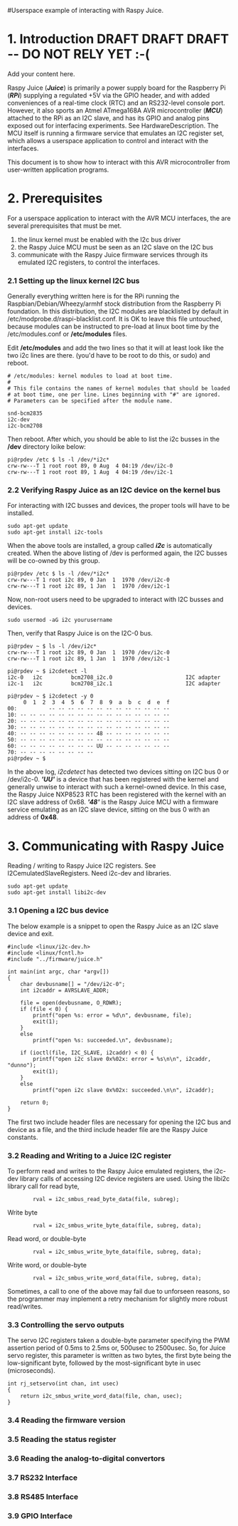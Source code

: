 #Userspace example of interacting with Raspy Juice.

# 1. Introduction **DRAFT DRAFT DRAFT -- DO NOT RELY YET :-(** #

Add your content here.



Raspy Juice (**_Juice_**) is primarily a power supply board for the Raspberry Pi (**_RPi_**) supplying a regulated +5V via the GPIO header, and with added conveniences of a real-time clock (RTC) and an RS232-level console port. However, it also sports an Atmel ATmega168A AVR microcontroller (**_MCU_**) attached to the RPi as an I2C slave, and has its GPIO and analog pins exposed out for interfacing experiments. See HardwareDescription. The MCU itself is running a firmware service that emulates an I2C register set, which allows a userspace application to control and interact with the interfaces.

This document is to show how to interact with this AVR microcontroller from user-written application programs.

# 2. Prerequisites #

For a userspace application to interact with the AVR MCU interfaces, the are several prerequisites that must be met.
  1. the linux kernel must be enabled with the I2c bus driver
  1. the Raspy Juice MCU must be seen as an I2C slave on the I2C bus
  1. communicate with the Raspy Juice firmware services through its emulated I2C registers, to control the interfaces.

### 2.1 Setting up the linux kernel I2C bus ###
Generally everything written here is for the RPi running the Raspbian/Debian/Wheezy/armhf stock distribution from the Raspberry Pi foundation.
In this distribution, the I2C modules are blacklisted by default in /etc/modprobe.d/raspi-blacklist.conf. It is OK to leave this file untouched, because modules can be instructed to pre-load at linux boot time by the /etc/modules.conf or **/etc/modules** files.

Edit **/etc/modules** and add the two lines so that it will at least look like the two i2c lines are there. (you'd have to be root to do this, or sudo) and reboot.
```
# /etc/modules: kernel modules to load at boot time.
#
# This file contains the names of kernel modules that should be loaded
# at boot time, one per line. Lines beginning with "#" are ignored.
# Parameters can be specified after the module name.

snd-bcm2835
i2c-dev
i2c-bcm2708
```
Then reboot. After which, you should be able to list the i2c busses in the **/dev** directory loike below:
```
pi@rpdev /etc $ ls -l /dev/*i2c*
crw-rw---T 1 root root 89, 0 Aug  4 04:19 /dev/i2c-0
crw-rw---T 1 root root 89, 1 Aug  4 04:19 /dev/i2c-1
```

### 2.2 Verifying Raspy Juice as an I2C device on the kernel bus ###
For interacting with I2C busses and devices, the proper tools will have to be installed.

```
sudo apt-get update
sudo apt-get install i2c-tools
```
When the above tools are installed, a group called **_i2c_** is automatically created. When the above listing of /dev is performed again, the I2C busses will be co-owned by this group.
```
pi@rpdev /etc $ ls -l /dev/*i2c*
crw-rw---T 1 root i2c 89, 0 Jan  1  1970 /dev/i2c-0
crw-rw---T 1 root i2c 89, 1 Jan  1  1970 /dev/i2c-1
```



Now, non-root users need to be upgraded to interact with I2C busses and devices.
```
sudo usermod -aG i2c yourusername
```


Then, verify that Raspy Juice is on the I2C-0 bus.
```
pi@rpdev ~ $ ls -l /dev/i2c*
crw-rw---T 1 root i2c 89, 0 Jan  1  1970 /dev/i2c-0
crw-rw---T 1 root i2c 89, 1 Jan  1  1970 /dev/i2c-1

pi@rpdev ~ $ i2cdetect -l
i2c-0	i2c       	bcm2708_i2c.0                   	I2C adapter
i2c-1	i2c       	bcm2708_i2c.1                   	I2C adapter

pi@rpdev ~ $ i2cdetect -y 0
     0  1  2  3  4  5  6  7  8  9  a  b  c  d  e  f
00:          -- -- -- -- -- -- -- -- -- -- -- -- -- 
10: -- -- -- -- -- -- -- -- -- -- -- -- -- -- -- -- 
20: -- -- -- -- -- -- -- -- -- -- -- -- -- -- -- -- 
30: -- -- -- -- -- -- -- -- -- -- -- -- -- -- -- -- 
40: -- -- -- -- -- -- -- -- 48 -- -- -- -- -- -- -- 
50: -- -- -- -- -- -- -- -- -- -- -- -- -- -- -- -- 
60: -- -- -- -- -- -- -- -- UU -- -- -- -- -- -- -- 
70: -- -- -- -- -- -- -- --                         
pi@rpdev ~ $ 
```
In the above log, _i2cdetect_ has detected two devices sitting on I2C bus 0 or /dev/i2c-0. **_'UU'_** is a device that has been registered with the kernel and generally unwise to interact with such a kernel-owned device. In this case, the Raspy Juice NXP8523 RTC has been registered with the kernel with an I2C slave address of 0x68. **_'48'_** is the Raspy Juice MCU with a firmware service emulating as an I2C slave device, sitting on the bus 0 with an address of **0x48**.


# 3. Communicating with Raspy Juice #

Reading / writing to Raspy Juice I2C registers. See I2CemulatedSlaveRegisters. Need i2c-dev and libraries.

```
sudo apt-get update
sudo apt-get install libi2c-dev
```

### 3.1 Opening a I2C bus device ###
The below example is a snippet to open the Raspy Juice as an I2C slave device and exit.
```
#include <linux/i2c-dev.h>
#include <linux/fcntl.h>
#include "../firmware/juice.h"

int main(int argc, char *argv[])
{
    char devbusname[] = "/dev/i2c-0";
    int i2caddr = AVRSLAVE_ADDR;

    file = open(devbusname, O_RDWR);
    if (file < 0) {
        printf("open %s: error = %d\n", devbusname, file);
        exit(1);
    }
    else
        printf("open %s: succeeded.\n", devbusname);

    if (ioctl(file, I2C_SLAVE, i2caddr) < 0) {
        printf("open i2c slave 0x%02x: error = %s\n\n", i2caddr, "dunno");
        exit(1);
    }
    else
        printf("open i2c slave 0x%02x: succeeded.\n\n", i2caddr);

    return 0;
}
```
The first two include header files are necessary for opening the I2C bus and device as a file, and the third include header file are the Raspy Juice constants.
### 3.2 Reading and Writing to a Juice I2C register ###
To perform read and writes to the Raspy Juice emulated registers, the i2c-dev library calls of accessing I2C device registers are used.
Using the libi2c library call for read byte,
```
        rval = i2c_smbus_read_byte_data(file, subreg); 
```

Write byte
```
        rval = i2c_smbus_write_byte_data(file, subreg, data);
```
Read word, or double-byte
```
        rval = i2c_smbus_write_byte_data(file, subreg, data);
```
Write word, or double-byte
```
        rval = i2c_smbus_write_word_data(file, subreg, data);
```
Sometimes, a call to one of the above may fail due to unforseen reasons, so the programmer may implement a retry mechanism for slightly more robust read/writes.

### 3.3 Controlling the servo outputs ###
The servo I2C registers taken a double-byte parameter specifying the PWM assertion period of 0.5ms to 2.5ms or, 500usec to 2500usec. So, for Juice servo register, this parameter is written as two bytes, the first byte being the low-significant byte, followed by the most-significant byte in usec (microseconds).

```
int rj_setservo(int chan, int usec)
{
    return i2c_smbus_write_word_data(file, chan, usec);
}
```



### 3.4 Reading the firmware version ###

### 3.5 Reading the status register ###

### 3.6 Reading the analog-to-digital convertors ###

### 3.7 RS232 Interface ###

### 3.8 RS485 Interface ###

### 3.9 GPIO Interface ###